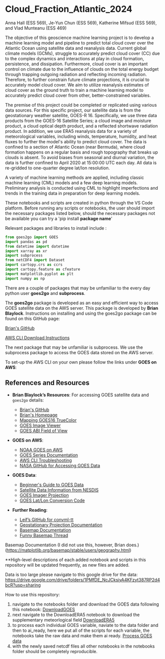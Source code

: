 # Cloud_Fraction_Atlantic_2024
Anna Hall (ESS 569), Je-Yun Chun (ESS 569), Katherine Mifsud (ESS 569), and Vlad Munteanu (ESS 469)

The objective of this geoscience machine learning project is to develop a machine learning model and pipeline to predict total cloud cover over the Atlantic Ocean using satellite data and reanalysis data. Current global climate models (GCMs), struggle to accurately predict cloud cover (CC) due to the complex dynamics and interactions at play in cloud formation, persistence, and dissipation. Furthermore, cloud cover is an important control on climate due to the influence of clouds on the total energy budget through trapping outgoing radiation and reflecting incoming radiation. Therefore, to further constrain future climate projections, it is crucial to accurately model cloud cover. We aim to utilize reanalysis estimates of cloud cover as the ground truth to train a machine learning model to accurately predict cloud cover from other, better-constrained variables.

The premise of this project could be completed or replicated using various data sources. For this specific project, our satellite data is from the geostationary weather satellite, GOES-R 16. Specifically, we use three data products from the GOES-16 Satellite Series; a cloud image and moisture product, a cloud optical depth product, and a reflected shortwave radiation product. In addition, we use ERA5 reanalysis data for a variety of meteorological variables, including winds, temperature, humidity, and heat fluxes to further the model's ability to predict cloud cover. The data is confined to a section of Atlantic Ocean (near Bermuda), where cloud formation happens on a regular basis and rough topography that breaks up clouds is absent. To avoid biases from seasonal and diurnal variation, the data is further confined to April 2020 at 15:00:00 UTC each day. All data is re-gridded to one-quarter degree lat/lon resolution.

A variety of machine learning methods are applied, including classic machine learning (CML) models and a few deep learning models. Preliminary analysis is conducted using CML to highlight imperfections and trends in the training data in preparation for deep learning models. 

These notebooks and scripts are created in python through the VS Code platform. 
Before running any scripts or notebooks, the user should import the necessary packages listed below, should the necessary packages not be available you can try a 'pip install **package name**' 

Relevant packages and libraries to install include :

```python
from goes2go import GOES
import pandas as pd
from datetime import datetime
import xarray as xr
import subprocess
from netCDF4 import Dataset
import cartopy.crs as ccrs
import cartopy.feature as cfeature
import matplotlib.pyplot as plt
import numpy as np
```
There are a couple of packages that may be unfamiliar to the every day python user **goes2go** and **subprocess**.

The **goes2go** package is developed as an easy and efficient way to access GOES satellite data on the AWS server. This package is developed by **Brian Blaylock**. Instructions on installing and using the goes2go package can be found on this GitHub page:

[Brian's GitHub](https://github.com/blaylockbk/goes2go)

[AWS CLI Download Instructions](https://docs.aws.amazon.com/cli/latest/userguide/getting-started-install.html)

The next package that may be unfamiliar is subprocess. We use the subprocess package to access the GOES data stored on the AWS server.

To set-up the AWS CLI on your own please follow the links under **GOES on AWS**:

## References and Resources

- **Brian Blaylock’s Resources**: For accessing GOES satellite data and `goes2go` details:
  - [Brian's GitHub](https://github.com/blaylockbk/goes2go)
  - [Brian's Homepage](https://home.chpc.utah.edu/~u0553130/Brian_Blaylock/home.html)
  - [Mapping GOES16 TrueColor](https://github.com/blaylockbk/pyBKB_v3/blob/master/BB_GOES/mapping_GOES16_TrueColor.ipynb)
  - [GOES Image Viewer](https://www.star.nesdis.noaa.gov/goes/sector.php?sat=G16&sector=gm)
  - [GOES ABI Field of View](https://goes2go.readthedocs.io/en/latest/user_guide/notebooks/field-of-view_ABI.html)

- **GOES on AWS**:
  - [NOAA GOES on AWS](https://docs.opendata.aws/noaa-goes16/cics-readme.html)
  - [GOES Series Documentation](https://www.goes-r.gov/resources/docs.html)
  - [AWS CLI Troubleshooting](https://docs.aws.amazon.com/cli/latest/userguide/cli-chap-troubleshooting.html#general-formatting)
  - [NASA GitHub for Accessing GOES Data](https://github.com/awslabs/open-data-docs/tree/main/docs/noaa/noaa-goes16)
    
- **GOES Data**:
  - [Beginner's Guide to GOES Data](https://www.goes-r.gov/downloads/resources/documents/Beginners_Guide_to_GOES-R_Series_Data.pdf)
  - [Satellite Data Information from NESDIS](https://www.star.nesdis.noaa.gov/atmospheric-composition-training/satellite_data.php#abi_aws)
  - [GOES Imager Projection](https://www.star.nesdis.noaa.gov/atmospheric-composition-training/satellite_data_goes_imager_projection.php#:~:text=If%20you%20want%20to%20work,in%20the%20GOES%2DR%20PUG.)
  - [GOES Lat/Lon Conversion Code](https://www.star.nesdis.noaa.gov/atmospheric-composition-training/python_abi_lat_lon.php)
 
- **Further Reading**:
  - [Leif’s GitHub for convml-tt](https://github.com/leifdenby/convml-tt?tab=readme-ov-file)
  - [Geostationary Projection Documentation](https://proj4.org/en/9.5/operations/projections/geos.html)
  - [Basemap Documentation](https://matplotlib.org/basemap/stable/users/geography.html)
  - [Funny Basemap Thread](https://github.com/matplotlib/basemap/issues/361)


Basemap Documentation (I did not use this, however, Brian does.)
(https://matplotlib.org/basemap/stable/users/geography.html)


**High-level descriptions of each added notebook and scripts in this repository will be updated frequently, as new files are added. 

Data is too large please navigate to this google drive for the data: https://drive.google.com/drive/folders/1PMfDE_NcJCksiyA4KFzyt387RP2d4bcR?usp=sharing

How to use this repository:
1. navigate to the notebooks folder and download the GOES data following this notebook: [DownloadGOES](https://github.com/UW-MLGEO/Cloud_fraction_Atlantic2024/blob/main/notebooks/DownloadGOESData.ipynb)
2. next navigate to the DownloadERA5 notebook to download the supplementary meteorlogical field [DownloadERA5](https://github.com/UW-MLGEO/Cloud_fraction_Atlantic2024/blob/main/notebooks/DownloadERA5.ipynb)
3. to process each individual GOES variable, naviate to the data folder and then to ai_ready, here we put all of the scripts for each variable, the notebooks take the raw data and make them ai ready. [Process GOES data](https://github.com/UW-MLGEO/Cloud_fraction_Atlantic2024/tree/main/data/ai_ready)
4. with the newly saved netcdf files all other notebooks in the notebooks folder should be completely reproducible.
